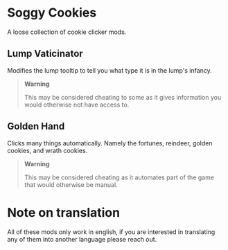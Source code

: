 # Soggy Cookies

A loose collection of cookie clicker mods. 

## Lump Vaticinator 
Modifies the lump tooltip to tell you what type it is in the lump's infancy.

> **Warning**
> 
> This may be considered cheating to some as it gives information you would otherwise not have access to.

## Golden Hand
Clicks many things automatically. Namely the fortunes, reindeer, golden cookies, and wrath cookies.

> **Warning**
> 
> This may be considered cheating as it automates part of the game that would otherwise be manual.

# Note on translation
All of these mods only work in english, if you are interested in translating any of them into another language please reach out.